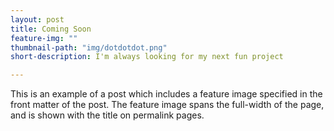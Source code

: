 ```yaml
---
layout: post
title: Coming Soon
feature-img: ""
thumbnail-path: "img/dotdotdot.png"
short-description: I'm always looking for my next fun project

---
```

This is an example of a post which includes a feature image specified in the front matter of the post. The feature image spans the full-width of the page, and is shown with the title on permalink pages.
